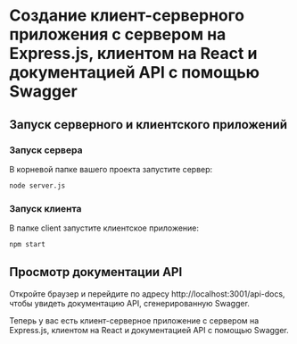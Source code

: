 # Создание клиент-серверного приложения с сервером на Express.js, клиентом на React и документацией API с помощью Swagger
## Запуск серверного и клиентского приложений
### Запуск сервера
В корневой папке вашего проекта запустите сервер:
```cmd
node server.js
```
### Запуск клиента
В папке client запустите клиентское приложение:
```cmd
npm start
```
## Просмотр документации API
Откройте браузер и перейдите по адресу http://localhost:3001/api-docs, чтобы увидеть документацию API, сгенерированную Swagger.

Теперь у вас есть клиент-серверное приложение с сервером на Express.js, клиентом на React и документацией API с помощью Swagger.